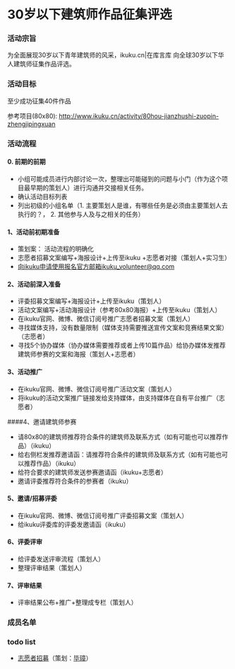 # 30岁以下建筑师作品征集评选  

### 活动宗旨  

为全面展现30岁以下青年建筑师的风采，ikuku.cn|在库言库 向全球30岁以下华人建筑师征集作品评选。  

### 活动目标  
至少成功征集40件作品  

参考项目(80x80): http://www.ikuku.cn/activity/80hou-jianzhushi-zuopin-zhengjipingxuan  

### 活动流程  

#### 0. 前期的前期

* 小组可能成员进行内部讨论一次，整理出可能碰到的问题与小门（作为这个项目最早期的策划人）进行沟通并交接相关任务。
* 确认活动目标列表
* 列出初级的小组名单（1. 主要策划人是谁，有哪些任务是必须由主要策划人去执行的？， 2. 其他参与人及与之相关的任务）


#### 1、活动前初期准备  

* 策划案： 活动流程的明确化
* 志愿者招募文案编写+海报设计+上传至ikuku +志愿者对接（策划人+实习生）  
* 向ikuku申请使用报名官方邮箱ikuku_volunteer@qq.com

#### 2、活动前深入准备 

* 评委招募文案编写+海报设计+上传至ikuku（策划人）
* 活动文案编写+活动海报设计（参考80x80海报）+上传至ikuku（策划人）
* 在ikuku官网、微博、微信订阅号推广志愿者招募文案（策划人）  
* 寻找媒体支持，没有数量限制（媒体支持需要推送宣传文案和竞赛结果文案）（志愿者）  
* 寻找5个协办媒体（协办媒体需要推荐或者上传10篇作品）给协办媒体发推荐建筑师参赛的文案和海报（策划人+志愿者）  


#### 3、活动推广  
* 在ikuku官网、微博、微信订阅号推广活动文案（策划人）  
* 将ikuku的活动文案推广链接发给支持媒体，由支持媒体在自有平台推广（志愿者）  

####4、邀请建筑师参赛  

* 请80x80的建筑师推荐符合条件的建筑师及联系方式（如有可能也可以推荐作品）（ikuku）  
* 给右侧栏发推荐邀请函：请推荐符合条件的建筑师及联系方式（如有可能也可以推荐作品）（ikuku）  
* 给符合要求的建筑师发送参赛邀请函（ikuku+志愿者）  
* 邀请评委推荐符合条件的参赛者（ikuku）  

#### 5、邀请/招募评委  

* 在ikuku官网、微博、微信订阅号推广评委招募文案（策划人）  
* 给ikuku评委库的评委发邀请函（ikuku）  

#### 6、评委评审  

* 给评委发送评审流程（策划人）  
* 整理评审结果（策划人）  

#### 7、评审结果  

* 评审结果公布+推广+整理成专栏（策划人）  



### 成员名单

### todo list

* [志愿者招募](http://www.ikuku.cn/activity/30suiyixiajianzhushizuopinzhengjipingxuanhuodongzhaomuzhiyuanzhela)（策划：[毕璋](http://www.ikuku.cn/user/51048)）
